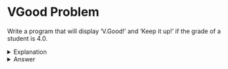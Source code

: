 # VGood Problem
Write a program that will display ‘V.Good!’ and ‘Keep it up!’ if the grade of a student is 4.0.

<details>
<summary>Explanation</summary>
<br>
</details>


<details>
<summary>Answer</summary>
<br>

``` c
#include<stdio.h>
int main(){
	float grade;
	scanf("%f", &grade);
	if(grade==4.0){
		printf("'V.Good!' and 'Keep it up!'");
	}
	return 0;
}
```

</details>